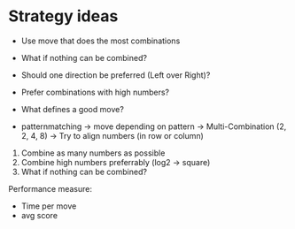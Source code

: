 # Strategy ideas

- Use move that does the most combinations

- What if nothing can be combined?

- Should one direction be preferred (Left over Right)?

- Prefer combinations with high numbers?

- What defines a good move?
- patternmatching -> move depending on pattern
-> Multi-Combination (2, 2, 4, 8)
-> Try to align numbers (in row or column)

1. Combine as many numbers as possible
2. Combine high numbers preferrably (log2 -> square)
3. What if nothing can be combined?

Performance measure:
- Time per move
- avg score
